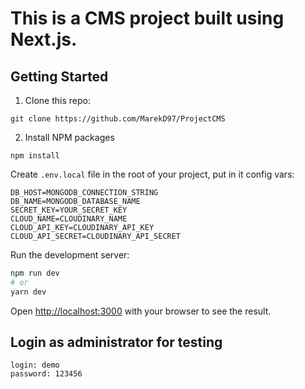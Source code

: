 # This is a CMS project built using Next.js.

## Getting Started

1. Clone this repo:

```
git clone https://github.com/MarekD97/ProjectCMS
```

2. Install NPM packages

```
npm install
```

Create `.env.local` file in the root of your project, put in it config vars:

```
DB_HOST=MONGODB_CONNECTION_STRING
DB_NAME=MONGODB_DATABASE_NAME
SECRET_KEY=YOUR_SECRET_KEY
CLOUD_NAME=CLOUDINARY_NAME
CLOUD_API_KEY=CLOUDINARY_API_KEY
CLOUD_API_SECRET=CLOUDINARY_API_SECRET
```

Run the development server:

```bash
npm run dev
# or
yarn dev
```

Open [http://localhost:3000](http://localhost:3000) with your browser to see the result.

## Login as administrator for testing

```
login: demo
password: 123456
```

